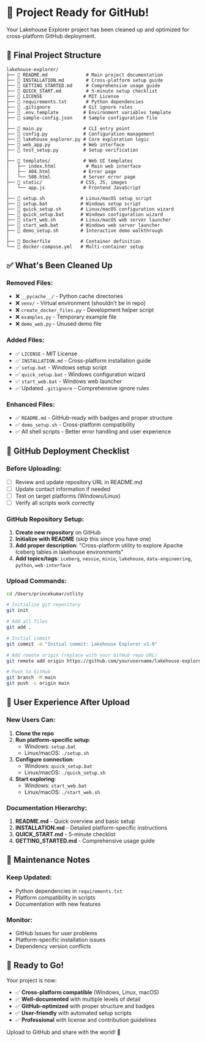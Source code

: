 # 🎉 Project Ready for GitHub!

Your Lakehouse Explorer project has been cleaned up and optimized for cross-platform GitHub deployment.

## 📁 Final Project Structure

```
lakehouse-explorer/
├── 📄 README.md              # Main project documentation
├── 📄 INSTALLATION.md        # Cross-platform setup guide
├── 📄 GETTING_STARTED.md     # Comprehensive usage guide
├── 📄 QUICK_START.md         # 5-minute setup checklist
├── 📄 LICENSE               # MIT License
├── 📄 requirements.txt       # Python dependencies
├── 📄 .gitignore            # Git ignore rules
├── 📄 .env.template         # Environment variables template
├── 📄 sample-config.json    # Sample configuration file
│
├── 🐍 main.py               # CLI entry point
├── 🐍 config.py             # Configuration management
├── 🐍 lakehouse_explorer.py # Core exploration logic
├── 🐍 web_app.py            # Web interface
├── 🐍 test_setup.py         # Setup verification
│
├── 📁 templates/            # Web UI templates
│   ├── index.html           # Main web interface
│   ├── 404.html            # Error page
│   └── 500.html            # Server error page
├── 📁 static/              # CSS, JS, images
│   └── app.js              # Frontend JavaScript
│
├── 🔧 setup.sh             # Linux/macOS setup script
├── 🔧 setup.bat            # Windows setup script
├── 🔧 quick_setup.sh       # Linux/macOS configuration wizard
├── 🔧 quick_setup.bat      # Windows configuration wizard
├── 🔧 start_web.sh         # Linux/macOS web server launcher
├── 🔧 start_web.bat        # Windows web server launcher
├── 🔧 demo_setup.sh        # Interactive demo walkthrough
│
├── 🐳 Dockerfile           # Container definition
└── 🐳 docker-compose.yml   # Multi-container setup
```

## ✅ What's Been Cleaned Up

### Removed Files:
- ❌ `__pycache__/` - Python cache directories
- ❌ `venv/` - Virtual environment (shouldn't be in repo)
- ❌ `create_docker_files.py` - Development helper script
- ❌ `examples.py` - Temporary example file
- ❌ `demo_web.py` - Unused demo file

### Added Files:
- ✅ `LICENSE` - MIT License
- ✅ `INSTALLATION.md` - Cross-platform installation guide
- ✅ `setup.bat` - Windows setup script
- ✅ `quick_setup.bat` - Windows configuration wizard
- ✅ `start_web.bat` - Windows web launcher
- ✅ Updated `.gitignore` - Comprehensive ignore rules

### Enhanced Files:
- ✅ `README.md` - GitHub-ready with badges and proper structure
- ✅ `demo_setup.sh` - Cross-platform compatibility
- ✅ All shell scripts - Better error handling and user experience

## 🚀 GitHub Deployment Checklist

### Before Uploading:
- [ ] Review and update repository URL in README.md
- [ ] Update contact information if needed
- [ ] Test on target platforms (Windows/Linux)
- [ ] Verify all scripts work correctly

### GitHub Repository Setup:
1. **Create new repository** on GitHub
2. **Initialize with README** (skip this since you have one)
3. **Add proper description**: "Cross-platform utility to explore Apache Iceberg tables in lakehouse environments"
4. **Add topics/tags**: `iceberg`, `nessie`, `minio`, `lakehouse`, `data-engineering`, `python`, `web-interface`

### Upload Commands:
```bash
cd /Users/princekumar/utlity

# Initialize git repository
git init

# Add all files
git add .

# Initial commit
git commit -m "Initial commit: Lakehouse Explorer v1.0"

# Add remote origin (replace with your GitHub repo URL)
git remote add origin https://github.com/yourusername/lakehouse-explorer.git

# Push to GitHub
git branch -M main
git push -u origin main
```

## 🎯 User Experience After Upload

### New Users Can:
1. **Clone the repo**
2. **Run platform-specific setup**:
   - Windows: `setup.bat`
   - Linux/macOS: `./setup.sh`
3. **Configure connection**:
   - Windows: `quick_setup.bat`
   - Linux/macOS: `./quick_setup.sh`
4. **Start exploring**:
   - Windows: `start_web.bat`
   - Linux/macOS: `./start_web.sh`

### Documentation Hierarchy:
1. **README.md** - Quick overview and basic setup
2. **INSTALLATION.md** - Detailed platform-specific instructions
3. **QUICK_START.md** - 5-minute checklist
4. **GETTING_STARTED.md** - Comprehensive usage guide

## 🔧 Maintenance Notes

### Keep Updated:
- Python dependencies in `requirements.txt`
- Platform compatibility in scripts
- Documentation with new features

### Monitor:
- GitHub Issues for user problems
- Platform-specific installation issues
- Dependency version conflicts

## 🎉 Ready to Go!

Your project is now:
- ✅ **Cross-platform compatible** (Windows, Linux, macOS)
- ✅ **Well-documented** with multiple levels of detail
- ✅ **GitHub-optimized** with proper structure and badges
- ✅ **User-friendly** with automated setup scripts
- ✅ **Professional** with license and contribution guidelines

Upload to GitHub and share with the world! 🚀
